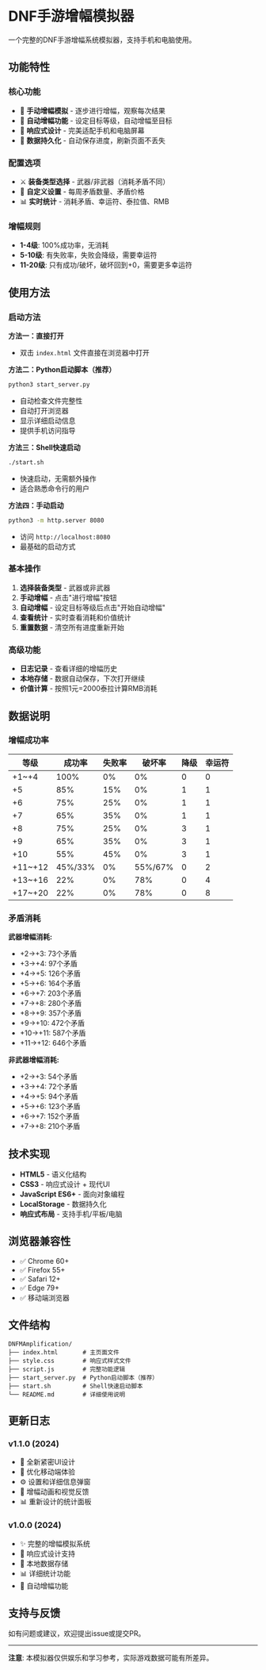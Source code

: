 # DNF手游增幅模拟器

一个完整的DNF手游增幅系统模拟器，支持手机和电脑使用。

## 功能特性

### 核心功能
- 🎯 **手动增幅模拟** - 逐步进行增幅，观察每次结果
- 🤖 **自动增幅功能** - 设定目标等级，自动增幅至目标
- 📱 **响应式设计** - 完美适配手机和电脑屏幕
- 💾 **数据持久化** - 自动保存进度，刷新页面不丢失

### 配置选项
- ⚔️ **装备类型选择** - 武器/非武器（消耗矛盾不同）
- 🎲 **自定义设置** - 每周矛盾数量、矛盾价格
- 📊 **实时统计** - 消耗矛盾、幸运符、泰拉值、RMB

### 增幅规则
- **1-4级**: 100%成功率，无消耗
- **5-10级**: 有失败率，失败会降级，需要幸运符
- **11-20级**: 只有成功/破坏，破坏回到+0，需要更多幸运符

## 使用方法

### 启动方法

**方法一：直接打开**
- 双击 `index.html` 文件直接在浏览器中打开

**方法二：Python启动脚本（推荐）**
```bash
python3 start_server.py
```
- 自动检查文件完整性
- 自动打开浏览器
- 显示详细启动信息
- 提供手机访问指导

**方法三：Shell快速启动**
```bash
./start.sh
```
- 快速启动，无需额外操作
- 适合熟悉命令行的用户

**方法四：手动启动**
```bash
python3 -m http.server 8080
```
- 访问 `http://localhost:8080`
- 最基础的启动方式

### 基本操作
1. **选择装备类型** - 武器或非武器
2. **手动增幅** - 点击"进行增幅"按钮
3. **自动增幅** - 设定目标等级后点击"开始自动增幅"
4. **查看统计** - 实时查看消耗和价值统计
5. **重置数据** - 清空所有进度重新开始

### 高级功能
- **日志记录** - 查看详细的增幅历史
- **本地存储** - 数据自动保存，下次打开继续
- **价值计算** - 按照1元=2000泰拉计算RMB消耗

## 数据说明

### 增幅成功率
| 等级 | 成功率 | 失败率 | 破坏率 | 降级 | 幸运符 |
|------|--------|--------|--------|------|--------|
| +1~+4 | 100% | 0% | 0% | 0 | 0 |
| +5 | 85% | 15% | 0% | 1 | 1 |
| +6 | 75% | 25% | 0% | 1 | 1 |
| +7 | 65% | 35% | 0% | 1 | 1 |
| +8 | 75% | 25% | 0% | 3 | 1 |
| +9 | 65% | 35% | 0% | 3 | 1 |
| +10 | 55% | 45% | 0% | 3 | 1 |
| +11~+12 | 45%/33% | 0% | 55%/67% | 0 | 2 |
| +13~+16 | 22% | 0% | 78% | 0 | 4 |
| +17~+20 | 22% | 0% | 78% | 0 | 8 |

### 矛盾消耗
**武器增幅消耗:**
- +2→+3: 73个矛盾
- +3→+4: 97个矛盾  
- +4→+5: 126个矛盾
- +5→+6: 164个矛盾
- +6→+7: 203个矛盾
- +7→+8: 280个矛盾
- +8→+9: 357个矛盾
- +9→+10: 472个矛盾
- +10→+11: 587个矛盾
- +11→+12: 646个矛盾

**非武器增幅消耗:**
- +2→+3: 54个矛盾
- +3→+4: 72个矛盾
- +4→+5: 94个矛盾
- +5→+6: 123个矛盾
- +6→+7: 152个矛盾
- +7→+8: 210个矛盾

## 技术实现

- **HTML5** - 语义化结构
- **CSS3** - 响应式设计 + 现代UI
- **JavaScript ES6+** - 面向对象编程
- **LocalStorage** - 数据持久化
- **响应式布局** - 支持手机/平板/电脑

## 浏览器兼容性

- ✅ Chrome 60+
- ✅ Firefox 55+  
- ✅ Safari 12+
- ✅ Edge 79+
- ✅ 移动端浏览器

## 文件结构

```
DNFMAmplification/
├── index.html       # 主页面文件
├── style.css        # 响应式样式文件
├── script.js        # 完整功能逻辑
├── start_server.py  # Python启动脚本（推荐）
├── start.sh         # Shell快速启动脚本
└── README.md        # 详细使用说明
```

## 更新日志

### v1.1.0 (2024)
- 🎨 全新紧密UI设计
- 📱 优化移动端体验
- ⚙️ 设置和详细信息弹窗
- 💫 增幅动画和视觉反馈
- 📊 重新设计的统计面板

### v1.0.0 (2024)
- ✨ 完整的增幅模拟系统
- 📱 响应式设计支持
- 💾 本地数据存储
- 📊 详细统计功能
- 🎯 自动增幅功能

## 支持与反馈

如有问题或建议，欢迎提出issue或提交PR。

---

**注意**: 本模拟器仅供娱乐和学习参考，实际游戏数据可能有所差异。
